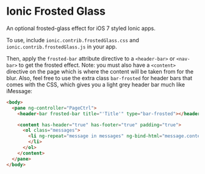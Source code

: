 Ionic Frosted Glass
===========================

An optional frosted-glass effect for iOS 7 styled Ionic apps.

To use, include `ionic.contrib.frostedGlass.css` and `ionic.contrib.frostedGlass.js` in your app.

Then, apply the `frosted-bar` attribute directive to a `<header-bar>` or `<nav-bar>` to get the frosted effect. Note: you must also
have a `<content>` directive on the page which is where the content will be taken from for the blur. Also, feel free to use
the extra class `bar-frosted` for header bars that comes with the CSS, which gives you a light grey header bar much like
iMessage:

```html
<body>
  <pane ng-controller="PageCtrl">
    <header-bar frosted-bar title="'Title'" type="bar-frosted"></header-bar>

    <content has-header="true" has-footer="true" padding="true">
      <ol class="messages">
        <li ng-repeat="message in messages" ng-bind-html="message.content">
        </li>
      </ol>
    </content>
  </pane>
</body>
```
